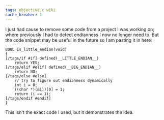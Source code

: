 ```yaml
---
tags: objective.c wiki
cache_breaker: 1
---
```


I just had cause to remove some code from a project I was working on; where previously I had to detect endianness I now no longer need to. But the code snippet may be useful in the future so I am pasting it in here:

    BOOL is_little_endian(void)
    {
    [/tags/if #if] defined(__LITTLE_ENDIAN__)
        return YES;
    [/tags/elif #elif] defined(__BIG_ENDIAN__)
        return NO;
    [/tags/else #else]
        // try to figure out endianness dynamically
        int i = 0;
        ((char *)(&i))[0] = 1;
        return (i == 1);
    [/tags/endif #endif]
    }

This isn't the exact code I used, but it demonstrates the idea.
